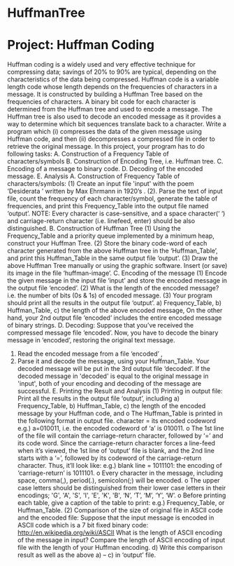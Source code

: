# HuffmanTree

# Project: Huffman Coding
Huffman coding is a widely used and very effective technique for compressing data; savings of 20% to 90% are typical, depending on the characteristics of the data being compressed. Huffman code is a variable length code whose length depends on the frequencies of characters in a message. It is constructed by building a Huffman Tree based on the frequencies of characters.
A binary bit code for each character is determined from the Huffman tree and used to encode a message. The Huffman tree is also used to decode an encoded message as it provides a way to determine which bit sequences translate back to a character.
Write a program which (i) compresses the data of the given message using Huffman code, and then (ii) decompresses a compressed file in order to retrieve the original message.
In this project, your program has to do following tasks:
A. Construction of a Frequency Table of characters/symbols B. Construction of Encoding Tree, i.e. Huffman tree.
C. Encoding of a message to binary code.
D. Decoding of the encoded message.
E. Analysis
A. Construction of Frequency Table of characters/symbols:
(1) Create an input file 'input' with the poem ‘Desiderata ’ written by Max Ehrmann in 1920’s .
(2). Parse the text of input file, count the frequency of each character/symbol, generate the table of frequencies, and print this Frequency_Table into the output file named ‘output’.
NOTE: Every character is case-sensitive, and a space character(‘ ‘) and carriage-return character (i.e. linefeed, enter) should be also distinguished.
B. Construction of Huffman Tree
(1) Using the Frequency_Table and a priority queue implemented by a minimum heap, construct your Huffman Tree.
(2) Store the binary code-word of each character generated from the above Huffman tree in the ‘Huffman_Table’, and print this Huffman_Table in the same output file ‘output’.
(3) Draw the above Huffman Tree manually or using the graphic software. Insert (or save) its image in the file ‘huffman-image’.
C. Encoding of the message
(1) Encode the given message in the input file ‘input’ and store the encoded message in the output file ‘encoded’.
(2) What is the length of the encoded message? i.e. the number of bits (0s & 1s) of encoded message.
(3) Your program should print all the results in the output file ‘output’.
a) Frequency_Table,
b) Huffman_Table,
c) the length of the above encoded message,
On the other hand, your 2nd output file ‘encoded’ includes the entire encoded message of binary strings.
D. Decoding:
Suppose that you’ve received the compressed message file ‘encoded’.
Now, you have to decode the binary message in ‘encoded’, restoring the original text message.
1. Read the encoded message from a file ‘encoded’ ,
2. Parse it and decode the message, using your Huffman_Table.
Your decoded message will be put in the 3rd output file ‘decoded’.
If the decoded message in 'decoded' is equal to the original message in 'input',
both of your encoding and decoding of the message are successful.
E. Printing the Result and Analysis (1) Printing in output file:
Print all the results in the output file ‘output’, including
a) Frequency_Table,
b) Huffman_Table,
c) the length of the encoded message by your Huffman code, and
o The Huffman_Table is printed in the following format in output file. character = its encoded codeword
e.g.) a=010011, i.e. the encoded codeword of ‘a’ is 010011.
o The 1st line of the file will contain the carriage-return character, followed by ‘=’ and its code word.
Since the carriage-return character forces a line-feed when it’s viewed,
the 1st line of ‘output’ file is blank, and the 2nd line starts with a ‘=’, followed by its codeword of the carriage-return character.
Thus, it’ll look like: e.g.) blank line
= 1011101: the encoding of ‘carriage-return’ is 1011101.
o Every character in the message, including space, comma(,), period(.), semicolon(;) will be encoded.
o The upper case letters should be distinguished from their lower case letters in their encodings; 'G', 'A', 'S', 'I', 'E', 'K', 'B', ‘N’, ‘T’, ‘M’, ‘Y’, ‘W’.
o Before printing each table, give a caption of the table to print: e.g.) Frequency_Table, or Huffman_Table.
(2) Comparison of the size of original file in ASCII code and the encoded file:
Suppose that the input message is encoded in ASCII code which is a 7 bit fixed binary code: http://en.wikipedia.org/wiki/ASCII
What is the length of ASCII encoding of the message in input?
Compare the length of ASCII encoding of input file with the length of your Huffman encoding.
d) Write this comparison result as well as the above a) – c) in ‘output’ file.
